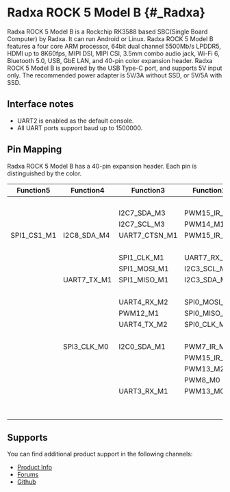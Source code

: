 Radxa ROCK 5 Model B {#_Radxa}
====================

Radxa ROCK 5 Model B is a Rockchip RK3588 based SBC(Single Board Computer) by Radxa. It can run Android or Linux. Radxa ROCK 5 Model B features a four core ARM processor, 64bit dual channel 5500Mb/s LPDDR5, HDMI up to 8K60fps, MIPI DSI, MIPI CSI, 3.5mm combo audio jack, Wi-Fi 6, Bluetooth 5.0, USB, GbE LAN, and 40-pin color expansion header. Radxa ROCK 5 Model B is powered by the USB Type-C port, and supports 5V input only. The recommended power adapter is 5V/3A without SSD, or 5V/5A with SSD.

Interface notes
---------------

- UART2 is enabled as the default console.
- All UART ports support baud up to 1500000.

Pin Mapping
-----------

Radxa ROCK 5 Model B has a 40-pin expansion header. Each pin is distinguished by the color.

|  Function5|    Function4|    Function3|    Function2|  Function1|  PIN  |  PIN  | Function1|    Function2|   Function3|   Function4|
|-----------|-------------|-------------|-------------|-----------|:------|------:|----------|-------------|------------|------------|
|           |             |             |             |        3V3|   1   |   2   |     +5.0V|             |            |            |
|           |             |  I2C7_SDA_M3|  PWM15_IR_M1|   GPIO4_B3|   3   |   4   |     +5.0V|             |            |            |
|           |             |  I2C7_SCL_M3|     PWM14_M1|   GPIO4_B2|   5   |   6   |       GND|             |            |            |
|SPI1_CS1_M1|  I2C8_SDA_M4|UART7_CTSN_M1|  PWM15_IR_M0|   GPIO3_C3|   7   |   8   |  GPIO0_B5|  UART2_TX_M0| I2C1_SCL_M0|            |
|           |             |             |             |        GND|   9   |   10  |  GPIO0_B6|  UART2_RX_M0| I2C1_SDA_M0|            |
|           |             |  SPI1_CLK_M1|  UART7_RX_M1|   GPIO3_C1|   11  |   12  |  GPIO3_B5|     PWM12_M0| UART3_TX_M1|            |
|           |             | SPI1_MOSI_M1|  I2C3_SCL_M1|   GPIO3_B7|   13  |   14  |       GND|             |            |            |
|           |  UART7_TX_M1| SPI1_MISO_M1|  I2C3_SDA_M1|   GPIO3_C0|   15  |   16  |  GPIO3_A4|  UART4_RX_M1|            |            |
|           |             |             |             |      +3.3V|   17  |   18  |  GPIO4_C4|  UART4_TX_M1|     PWM5_M2|            |
|           |             |  UART4_RX_M2| SPI0_MOSI_M2|   GPIO1_B2|   19  |   20  |       GND|             |            |            |
|           |             |     PWM12_M1| SPI0_MISO_M2|   GPIO1_B1|   21  |   22  |SARADC_IN4|             |            |            |
|           |             |  UART4_TX_M2|  SPI0_CLK_M2|   GPIO1_B3|   23  |   24  |  GPIO1_B4|  UART7_RX_M2| SPI0_CS0_M2| UART9_RX_M1|
|           |             |             |             |        GND|   25  |   26  |  GPIO1_B5|  UART7_TX_M2| SPI0_CS1_M2|            |
|           |  SPI3_CLK_M0|  I2C0_SDA_M1|   PWM7_IR_M3|   GPIO4_C6|   27  |   28  |  GPIO4_C5|             |SPI3_MOSI_M0|            |
|           |             |             |  PWM15_IR_M3|   GPIO1_D7|   29  |   30  |       GND|             |            |            |
|           |             |             |     PWM13_M2|   GPIO1_B7|   31  |   32  |  GPIO3_C2|     PWM14_M0| I2C8_SCL_M4|            |
|           |             |             |      PWM8_M0|   GPIO3_A7|   33  |   34  |       GND|             |            |            |
|           |             |  UART3_RX_M1|     PWM13_M0|   GPIO3_B6|   35  |   36  |  GPIO3_B1|      PWM2_M1| UART2_TX_M2|            |
|           |             |             |             |         NC|   37  |   38  |  GPIO3_B2|   PWM3_IR_M1| UART2_RX_M2|            |
|           |             |             |             |        GND|   39  |   40  |  GPIO3_B3|             |            |            |

Supports
--------

You can find additional product support in the following channels:

- [Product Info](https://docs.radxa.com/en/rock5/rock5b)
- [Forums](https://forum.radxa.com/c/rock5)
- [Github](https://github.com/radxa)